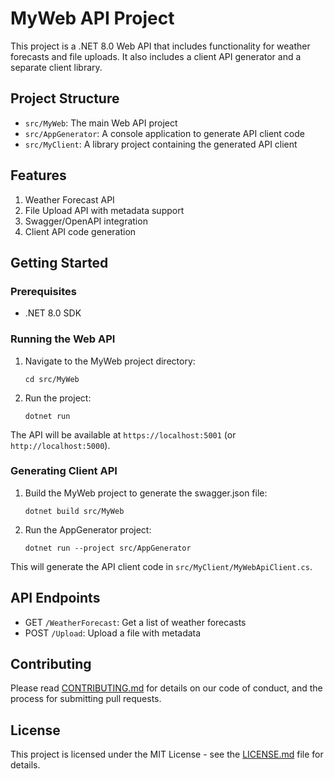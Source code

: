 # MyWeb API Project

This project is a .NET 8.0 Web API that includes functionality for weather forecasts and file uploads. It also includes a client API generator and a separate client library.

## Project Structure

- `src/MyWeb`: The main Web API project
- `src/AppGenerator`: A console application to generate API client code
- `src/MyClient`: A library project containing the generated API client

## Features

1. Weather Forecast API
2. File Upload API with metadata support
3. Swagger/OpenAPI integration
4. Client API code generation

## Getting Started

### Prerequisites

- .NET 8.0 SDK

### Running the Web API

1. Navigate to the MyWeb project directory:
   ```
   cd src/MyWeb
   ```

2. Run the project:
   ```
   dotnet run
   ```

The API will be available at `https://localhost:5001` (or `http://localhost:5000`).

### Generating Client API

1. Build the MyWeb project to generate the swagger.json file:
   ```
   dotnet build src/MyWeb
   ```

2. Run the AppGenerator project:
   ```
   dotnet run --project src/AppGenerator
   ```

This will generate the API client code in `src/MyClient/MyWebApiClient.cs`.

## API Endpoints

- GET `/WeatherForecast`: Get a list of weather forecasts
- POST `/Upload`: Upload a file with metadata

## Contributing

Please read [CONTRIBUTING.md](CONTRIBUTING.md) for details on our code of conduct, and the process for submitting pull requests.

## License

This project is licensed under the MIT License - see the [LICENSE.md](LICENSE.md) file for details.
